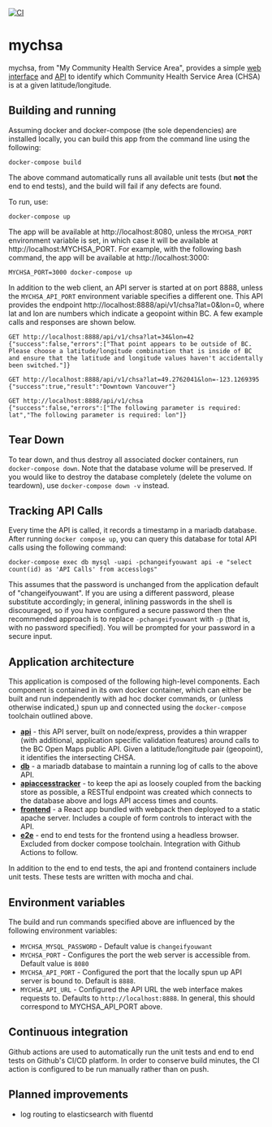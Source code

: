 [![CI](https://github.com/textninja/mychsa/actions/workflows/main.yml/badge.svg)](https://github.com/textninja/mychsa/actions/workflows/main.yml)

# mychsa

mychsa, from "My Community Health Service Area", provides a simple [web
interface](/frontend) and [API](/api) to identify which Community Health Service Area (CHSA)
is at a given latitude/longitude.

## Building and running

Assuming docker and docker-compose (the sole dependencies) are installed locally, you can
build this app from the command line using the following:

    docker-compose build
    
The above command automatically runs all available unit tests (but **not** the end to end tests), and the build will fail if any defects are found.

To run, use:

    docker-compose up

The app will be available at http://localhost:8080, unless the `MYCHSA_PORT` environment variable is set, in which case it will be available at http://localhost:MYCHSA_PORT. For example, with the following bash command, the app will be available at http://localhost:3000:

    MYCHSA_PORT=3000 docker-compose up

In addition to the web client, an API server is started at on port 8888, unless the `MYCHSA_API_PORT` environment variable specifies a different one. This API provides the endpoint http://localhost:8888/api/v1/chsa?lat=0&lon=0, where lat and lon are numbers which indicate a geopoint within BC. A few example calls and responses are shown below.


    GET http://localhost:8888/api/v1/chsa?lat=34&lon=42
    {"success":false,"errors":["That point appears to be outside of BC. Please choose a latitude/longitude combination that is inside of BC and ensure that the latitude and longitude values haven't accidentally been switched."]}

    GET http://localhost:8888/api/v1/chsa?lat=49.2762041&lon=-123.1269395
    {"success":true,"result":"Downtown Vancouver"}

    GET http://localhost:8888/api/v1/chsa
    {"success":false,"errors":["The following parameter is required: lat","The following parameter is required: lon"]}


## Tear Down

To tear down, and thus destroy all associated docker containers, run `docker-compose down`. Note that the database volume will be preserved. If you would like to destroy the database completely (delete the volume on teardown), use `docker-compose down -v` instead.

## Tracking API Calls

Every time the API is called, it records a timestamp in a mariadb database. After running
`docker compose up`, you can query this database for total API calls using the following command:

    docker-compose exec db mysql -uapi -pchangeifyouwant api -e "select count(id) as 'API Calls' from accesslogs"

This assumes that the password is unchanged from the application default of "changeifyouwant".
If you are using a different password, please substitute accordingly; in general, inlining passwords in the shell is discouraged, so if you have configured a secure password then the recommended approach is to replace `-pchangeifyouwant` with `-p` (that is, with no password specified). You will be prompted for your password in a secure input.


## Application architecture

This application is composed of the following high-level components. Each component
is contained in its own docker container, which can either be built and run
independently with ad hoc docker commands, or (unless otherwise indicated,) spun up and connected using the `docker-compose` toolchain outlined above.

 - [**api**](/api) - this API server, built on node/express, provides a thin wrapper
  (with additional, application specific validation features) around calls to the BC Open Maps public API. Given a latitude/longitude pair (geopoint), it identifies the intersecting CHSA.
 - [**db**](/db) - a mariadb database to maintain a running log of calls to the above API.
 - [**apiaccesstracker**](/apiaccesstracker) - to keep the api as loosely coupled from the backing store as possible, a RESTful endpoint was created which connects to the database above and logs API access times and counts.
 - [**frontend**](/frontend) - a React app bundled with webpack then deployed to a static apache server. Includes a couple of form controls to interact with the API.
 - [**e2e**](/e2e) - end to end tests for the frontend using a headless browser. Excluded from docker compose toolchain. Integration with Github Actions to follow.

In addition to the end to end tests, the api and frontend containers include 
unit tests. These tests are written with mocha and chai.

## Environment variables

The build and run commands specified above are influenced by the following environment variables:

  - `MYCHSA_MYSQL_PASSWORD` - Default value is `changeifyouwant`
  - `MYCHSA_PORT` - Configures the port the web server is accessible from. Default value is `8080`
  - `MYCHSA_API_PORT` - Configured the port that the locally spun up API server is bound to. Default is `8888`.
  - `MYCHSA_API_URL` - Configured the API URL the web interface makes requests to. Defaults to `http://localhost:8888`. In general, this should correspond to MYCHSA_API_PORT above.

## Continuous integration

Github actions are used to automatically run the unit tests and end to end tests on Github's CI/CD platform. In order to conserve build minutes, the CI action is configured to be run manually rather than on push.

## Planned improvements

 - log routing to elasticsearch with fluentd
